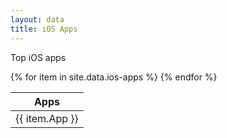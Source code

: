```yaml
---
layout: data
title: iOS Apps
---
```


Top iOS apps

<table class="tablesorter">
    <thead>
      <th>Apps</th>
    </thead>
    <tbody>
      {% for item in site.data.ios-apps %}
      <tr>
        <td>{{ item.App }}</td>
      </tr>
      {% endfor %}
   </tbody>
</table>
